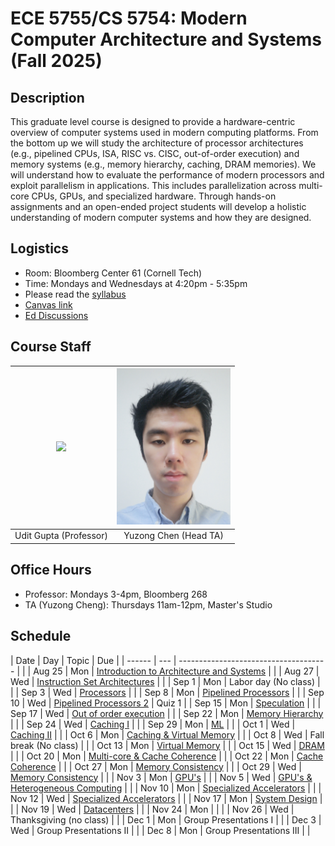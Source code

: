 # ECE 5755/CS 5754: Modern Computer Architecture and Systems (Fall 2025)

## Description

This graduate level course is designed to provide a hardware-centric overview
of computer systems used in modern computing platforms. From the bottom up we
will study the architecture of processor architectures (e.g., pipelined CPUs,
ISA, RISC vs. CISC, out-of-order execution) and memory systems (e.g., memory
hierarchy, caching, DRAM memories). We will understand how to evaluate the
performance of modern processors and exploit parallelism in applications. This
includes parallelization across multi-core CPUs, GPUs, and specialized
hardware. Through hands-on assignments and an open-ended project students will
develop a holistic understanding of modern computer systems and how they are
designed.

## Logistics

- Room: Bloomberg Center 61 (Cornell Tech)
- Time: Mondays and Wednesdays at 4:20pm - 5:35pm
- Please read the [syllabus](https://docs.google.com/document/d/1c3XmxlrQVNDE0xnss6sSYF0FWYahS39ED0Aa_sZlrto/edit?tab=t.0)
- [Canvas link](https://canvas.cornell.edu/courses/79802)
- [Ed Discussions](https://edstem.org/us/join/rsaC57)

## Course Staff


| <img src="https://ugupta.com/assets/images/uditgupta.jpeg" height="250"> | <img src="assets/images/YuzongChen.jpg" height="250"> |
| :-------------:                                                          | :-------------:                                    |
| Udit Gupta (Professor)                                                   |  Yuzong Chen (Head TA)                             |


## Office Hours

- Professor: Mondays 3-4pm, Bloomberg 268
- TA (Yuzong Cheng): Thursdays 11am-12pm, Master's Studio

## Schedule

| Date   | Day | Topic                                                                                                                                                                                  | Due    |
| ------ | --- | -------------------------------------                                                                                                                                                  |        |
| Aug 25 | Mon | [Introduction to Architecture and Systems](https://docs.google.com/presentation/d/1iWE0mlFB6MHS6uKCTPtrDbCzkv50LoAD/edit?usp=drive_link&ouid=103169723489519509705&rtpof=true&sd=true) |        |
| Aug 27 | Wed | [Instruction Set Architectures](https://docs.google.com/presentation/d/1g17B--Wml53LKAZ3AtEccz1kb0Al1pFU/edit?usp=drive_link&ouid=103169723489519509705&rtpof=true&sd=true)            |        |
| Sep 1  | Mon | Labor day (No class)                                                                                                                                                                   |        |
| Sep 3  | Wed | [Processors](https://docs.google.com/presentation/d/111jzli5jXBckDM-ynguMXW2vv7xjHtaz/edit?usp=drive_link&ouid=103169723489519509705&rtpof=true&sd=true)                               |        |
| Sep 8  | Mon | [Pipelined Processors](https://docs.google.com/presentation/d/11A1ZKK9QTY0eeHaSouj5OoJ-RDt5LyZK/edit?usp=drive_link&ouid=103169723489519509705&rtpof=true&sd=true)                     |        |
| Sep 10 | Wed | [Pipelined Processors 2]()                                                                                                                                                             | Quiz 1 |
| Sep 15 | Mon | [Speculation]()                                                                                                                                                                        |        |
| Sep 17 | Wed | [Out of order execution]()                                                                                                                                                             |        |
| Sep 22 | Mon | [Memory Hierarchy]()                                                                                                                                                                   |        |
| Sep 24 | Wed | [Caching I]()                                                                                                                                                                          |        |
| Sep 29 | Mon | [ML]()                                                                                                                                                                                 |        |
| Oct 1  | Wed | [Caching II]()                                                                                                                                                                         |        |
| Oct 6  | Mon | [Caching & Virtual Memory]()                                                                                                                                                           |        |
| Oct 8  | Wed | Fall break (No class)                                                                                                                                                                  |        |
| Oct 13 | Mon | [Virtual Memory]()                                                                                                                                                                     |        |
| Oct 15 | Wed | [DRAM]()                                                                                                                                                                               |        |
| Oct 20 | Mon | [Multi-core & Cache Coherence]()                                                                                                                                                       |        |
| Oct 22 | Mon | [Cache Coherence]()                                                                                                                                                                    |        |
| Oct 27 | Mon | [Memory Consistency]()                                                                                                                                                                 |        |
| Oct 29 | Wed | [Memory Consistency]()                                                                                                                                                                 |        |
| Nov 3  | Mon | [GPU's]()                                                                                                                                                                              |        |
| Nov 5  | Wed | [GPU's & Heterogeneous Computing]()                                                                                                                                                    |        |
| Nov 10 | Mon | [Specialized Accelerators]()                                                                                                                                                           |        |
| Nov 12 | Wed | [Specialized Accelerators]()                                                                                                                                                           |        |
| Nov 17 | Mon | [System Design]()                                                                                                                                                                      |        |
| Nov 19 | Wed | [Datacenters]()                                                                                                                                                                        |        |
| Nov 24 | Mon |                                                                                                                                                                                        |        |
| Nov 26 | Wed | Thanksgiving (no class)                                                                                                                                                                |        |
| Dec 1  | Mon | Group Presentations I                                                                                                                                                                  |        |
| Dec 3  | Wed | Group Presentations II                                                                                                                                                                 |        |
| Dec 8  | Mon | Group Presentations III                                                                                                                                                                |        |
